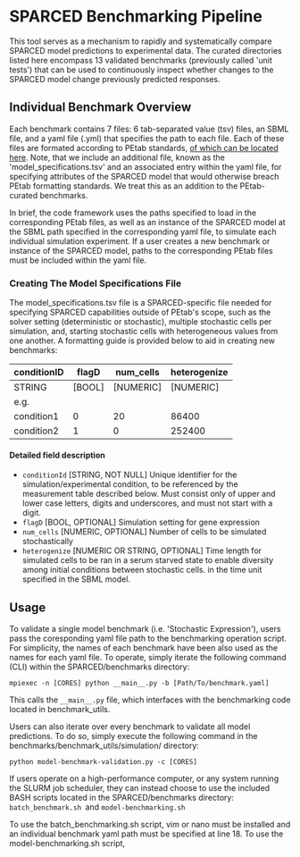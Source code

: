 # SPARCED Benchmarking Pipeline

This tool serves as a mechanism to rapidly and systematically compare SPARCED model predictions to experimental data. The curated directories listed here encompass 13 validated benchmarks (previously called 'unit tests') that can be used to continuously inspect whether changes to the SPARCED model change previously predicted responses.

## Individual Benchmark Overview

Each benchmark contains 7 files: 6 tab-separated value (tsv) files, an SBML file, and a yaml file (.yml) that specifies the path to each file. Each of these files are formated according to PEtab standards, [of which can be located here](https://petab.readthedocs.io/en/latest/). Note, that we include an additional file, known as the 'model_specifications.tsv' and an associated entry within the yaml file, for specifying attributes of the SPARCED model that would otherwise breach PEtab formatting standards. We treat this as an addition to the PEtab-curated benchmarks.

In brief, the code framework uses the paths specified to load in the corresponding PEtab files, as well as an instance of the SPARCED model at the SBML path specified in the corresponding yaml file, to simulate each individual simulation experiment. If a user creates a new benchmark or instance of the SPARCED model, paths to the corresponding PEtab files must be included within the yaml file.

### Creating The Model Specifications File

The model_specifications.tsv file is a SPARCED-specific file needed for specifying SPARCED capabilities outside of PEtab's scope, such as the solver setting (deterministic or stochastic), multiple stochastic cells per simulation, and, starting stochastic cells with heterogeneous values from one another. A formatting guide is provided below to aid in creating new benchmarks:

| conditionID | flagD  | num_cells | heterogenize |
| ----------- | ------ | --------- | ------------ |
| STRING      | [BOOL] | [NUMERIC] | [NUMERIC]    |
| e.g.        |        |           |              |
| condition1  | 0      | 20        | 86400        |
| condition2  | 1      | 0         | 252400       |


#### Detailed field description

* `conditionId` [STRING, NOT NULL]
  Unique identifier for the simulation/experimental condition, to be referenced by the measurement table described below. Must consist only of upper and lower case letters, digits and underscores, and must not start with a digit.
* `flagD` [BOOL, OPTIONAL]
  Simulation setting for gene expression
* `num_cells` [NUMERIC, OPTIONAL]
  Number of cells to be simulated stochastically
* `heterogenize` [NUMERIC OR STRING, OPTIONAL]
  Time length for simulated cells to be ran in a serum starved state to enable diversity among initial conditions between stochastic cells. in the time unit specified in the SBML model.

## Usage

To validate a single model benchmark (i.e. 'Stochastic Expression'), users pass the coresponding yaml file path to the benchmarking operation script. For simplicity, the names of each benchmark have been also used as the names for each yaml file. To operate, simply iterate the following command (CLI) within the SPARCED/benchmarks directory:

```
mpiexec -n [CORES] python __main__.py -b [Path/To/benchmark.yaml]
```

This calls the `__main__.py` file, which interfaces with the benchmarking code located in benchmark_utils.

Users can also iterate over every benchmark to validate all model predictions. To do so, simply execute the following command in the benchmarks/benchmark_utils/simulation/ directory:

```
python model-benchmark-validation.py -c [CORES]
```

If users operate on a high-performance computer, or any system running the SLURM job scheduler, they can instead choose to use the included BASH scripts located in the SPARCED/benchmarks directory: `batch_benchmark.sh `and `model-benchmarking.sh`

To use the batch_benchmarking.sh script, vim or nano must be installed and an individual benchmark yaml path must be specified at line 18. To use the model-benchmarking.sh script,
